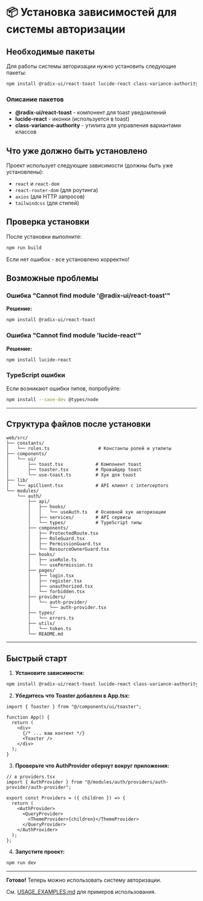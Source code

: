# 📦 Установка зависимостей для системы авторизации

## Необходимые пакеты

Для работы системы авторизации нужно установить следующие пакеты:

```bash
npm install @radix-ui/react-toast lucide-react class-variance-authority
```

### Описание пакетов

- **@radix-ui/react-toast** - компонент для toast уведомлений
- **lucide-react** - иконки (используется в toast)
- **class-variance-authority** - утилита для управления вариантами классов

## Что уже должно быть установлено

Проект использует следующие зависимости (должны быть уже установлены):

- `react` и `react-dom`
- `react-router-dom` (для роутинга)
- `axios` (для HTTP запросов)
- `tailwindcss` (для стилей)

## Проверка установки

После установки выполните:

```bash
npm run build
```

Если нет ошибок - все установлено корректно!

## Возможные проблемы

### Ошибка "Cannot find module '@radix-ui/react-toast'"

**Решение:**

```bash
npm install @radix-ui/react-toast
```

### Ошибка "Cannot find module 'lucide-react'"

**Решение:**

```bash
npm install lucide-react
```

### TypeScript ошибки

Если возникают ошибки типов, попробуйте:

```bash
npm install --save-dev @types/node
```

---

## Структура файлов после установки

```
web/src/
├── constants/
│   └── roles.ts                  # Константы ролей и утилиты
├── components/
│   └── ui/
│       ├── toast.tsx            # Компонент toast
│       ├── toaster.tsx          # Провайдер toast
│       └── use-toast.ts         # Хук для toast
├── lib/
│   └── apiClient.tsx            # API клиент с interceptors
└── modules/
    └── auth/
        ├── api/
        │   ├── hooks/
        │   │   └── useAuth.ts   # Основной хук авторизации
        │   ├── services/        # API сервисы
        │   └── types/           # TypeScript типы
        ├── components/
        │   ├── ProtectedRoute.tsx
        │   ├── RoleGuard.tsx
        │   ├── PermissionGuard.tsx
        │   └── ResourceOwnerGuard.tsx
        ├── hooks/
        │   ├── useRole.ts
        │   └── usePermission.ts
        ├── pages/
        │   ├── login.tsx
        │   ├── register.tsx
        │   ├── unauthorized.tsx
        │   └── forbidden.tsx
        ├── providers/
        │   └── auth-provider/
        │       └── auth-provider.tsx
        ├── types/
        │   └── errors.ts
        ├── utils/
        │   └── token.ts
        └── README.md
```

---

## Быстрый старт

1. **Установите зависимости:**

```bash
npm install @radix-ui/react-toast lucide-react class-variance-authority
```

2. **Убедитесь что Toaster добавлен в App.tsx:**

```tsx
import { Toaster } from "@/components/ui/toaster";

function App() {
  return (
    <div>
      {/* ... ваш контент */}
      <Toaster />
    </div>
  );
}
```

3. **Проверьте что AuthProvider обернут вокруг приложения:**

```tsx
// в providers.tsx
import { AuthProvider } from "@/modules/auth/providers/auth-provider/auth-provider";

export const Providers = ({ children }) => {
  return (
    <AuthProvider>
      <QueryProvider>
        <ThemeProvider>{children}</ThemeProvider>
      </QueryProvider>
    </AuthProvider>
  );
};
```

4. **Запустите проект:**

```bash
npm run dev
```

---

**Готово!** Теперь можно использовать систему авторизации.

См. [USAGE_EXAMPLES.md](./USAGE_EXAMPLES.md) для примеров использования.
